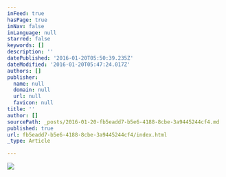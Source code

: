 ```yaml
---
inFeed: true
hasPage: true
inNav: false
inLanguage: null
starred: false
keywords: []
description: ''
datePublished: '2016-01-20T05:50:39.235Z'
dateModified: '2016-01-20T05:47:24.017Z'
authors: []
publisher:
  name: null
  domain: null
  url: null
  favicon: null
title: ''
author: []
sourcePath: _posts/2016-01-20-fb5eadd7-b5e6-4188-8cbe-3a9445244cf4.md
published: true
url: fb5eadd7-b5e6-4188-8cbe-3a9445244cf4/index.html
_type: Article

---
```

![](https://the-grid-user-content.s3-us-west-2.amazonaws.com/d813e5f1-2016-4836-8823-89c95cec584f.jpg)